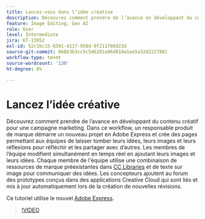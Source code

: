 ```yaml
---
title: Lancez-vous dans l’idée créative
description: Découvrez comment prendre de l’avance en développant du contenu créatif pour une campagne marketing
feature: Image Editing, Gen AI
role: User
level: Intermediate
jira: KT-13952
exl-id: 52c1bc15-6591-4117-958d-9f211f08d23d
source-git-commit: 068b3b3cc5c5d6281e06d810a1ee5e3242227881
workflow-type: tm+mt
source-wordcount: '130'
ht-degree: 0%

---
```


# Lancez l’idée créative

Découvrez comment prendre de l’avance en développant du contenu créatif pour une campagne marketing. Dans ce workflow, un responsable produit de marque démarre un nouveau projet en Adobe Express et crée des pages permettant aux équipes de laisser tomber leurs idées, leurs images et leurs réflexions pour réfléchir et les partager avec d’autres. Les membres de l’équipe modifient simultanément en temps réel en ajoutant leurs images et leurs idées. Chaque membre de l&#39;équipe utilise une combinaison de ressources de marque préexistantes dans [CC Libraries](cc-libraries.md) et de texte sur image pour communiquer des idées. Les concepteurs ajoutent au forum des prototypes conçus dans des applications Creative Cloud qui sont liés et mis à jour automatiquement lors de la création de nouvelles révisions.

Ce tutoriel utilise le nouvel [Adobe Express](https://www.adobe.com/express/).

>[!VIDEO](https://video.tv.adobe.com/v/3446162?quality=12&learn=on&hidetitle=true&captions=fre_fr)
